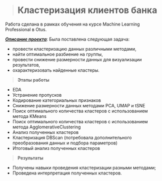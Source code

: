 ># Кластеризация клиентов банка
Работа сделана в рамках обучения на курсе Machine Learning Professional в Otus.

<u>***Описание проекта***</u>: Была поставлена следующая задача:
+ провести кластеризацию данных различными методами,
+ найти оптимальное разбиение на группы,
+ провести снижение размерности данных для визуализации результатов,
+ охарактеризовать найденные кластеры.

>**Этапы работы**
+ EDA
+ Устранение пропусков
+ Кодирование категориальных признаков
+ Снижение размерности данных методами PCA, UMAP и tSNE
+ Поиск оптимального количества кластеров с использованием метода KMeans
+ Поиск оптимального количества кластеров с использованием метода AgglomerativeClustering
+ Анализ полученных кластеров
+ Кластеризация DBScan (потребовала дополнительного преобразования данных и подбора параметров)
+ Итоговый анализ полученных кластеров

>**Результаты**
+ Получены навыки проведения кластеризации разными методами;
+ Проведена интерпретация полученных кластеров.

